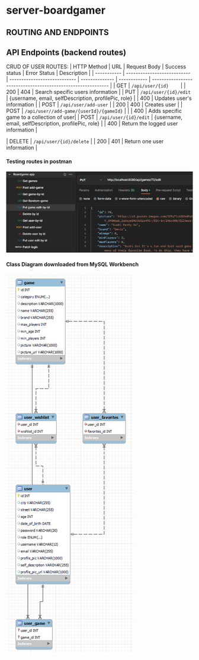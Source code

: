 # server-boardgamer

## ROUTING AND ENDPOINTS
## API Endpoints (backend routes)
CRUD OF USER ROUTES: 
| HTTP Method | URL                                   | Request Body                 | Success status | Error Status | Description                                                  |
| ----------- | ---------------------------           | ---------------------------- | -------------- | ------------ | ------------------------------------------------------------ |
| GET         | `/api/user/{id}    `                |                | 200            | 404          | Search specific users information           |
| PUT         | `/api/user/{id}/edit`             |  {username, email, selfDescription, profilePic, role}     |             | 400          | Updates user's information |
| POST         | `/api/user/add-user`             |      | 200            | 400          | Creates user | 
| POST         | `/api/user//add-game/{userId}/{gameId}`             |       |             | 400          | Adds specific game to a collection of user|
| POST         | `/api/user/{id}/edit`             |  {username, email, selfDescription, profilePic, role}     |             | 400          | Return the logged user information |

| DELETE         | `/api/user/{id}/delete`                 |          | 200            | 401          | Return one user information    |


#### Testing routes in postman
![Postman](Postman.JPG)

#### Class Diagram downloaded from MySQL Workbench
![classDiagram](classDiagram.png)


